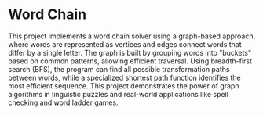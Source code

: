 # Word Chain
This project implements a word chain solver using a graph-based approach, where words are represented as vertices and edges connect words that differ by a single letter. The graph is built by grouping words into "buckets" based on common patterns, allowing efficient traversal. Using breadth-first search (BFS), the program can find all possible transformation paths between words, while a specialized shortest path function identifies the most efficient sequence. This project demonstrates the power of graph algorithms in linguistic puzzles and real-world applications like spell checking and word ladder games.
